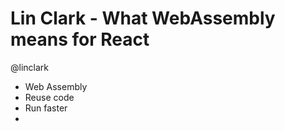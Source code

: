 Lin Clark - What WebAssembly means for React
============================================

@linclark

* Web Assembly
 * Reuse code
 * Run faster
* 

